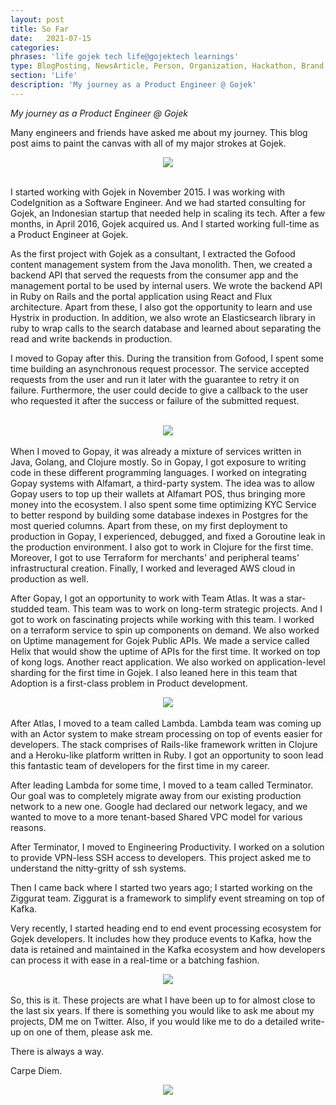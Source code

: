 ```yaml
---
layout: post
title: So Far
date:   2021-07-15
categories:
phrases: 'life gojek tech life@gojektech learnings'
type: BlogPosting, NewsArticle, Person, Organization, Hackathon, Brand, Atlas, Guide, Failures, Learnings
section: 'Life'
description: 'My journey as a Product Engineer @ Gojek'
---
```


*My journey as a Product Engineer @ Gojek*

Many engineers and friends have asked me about my journey. This blog post aims to paint the canvas with all of my major strokes at Gojek.
<br>

<div style="text-align:center"><img src="journey.gif" /></div>

<br>

I started working with Gojek in November 2015. I was working with CodeIgnition as a Software Engineer. And we had started consulting for Gojek, an Indonesian startup that needed help in scaling its tech. After a few months, in April 2016, Gojek acquired us. And I started working full-time as a Product Engineer at Gojek.

As the first project with Gojek as a consultant, I extracted the Gofood content management system from the Java monolith. Then, we created a backend API that served the requests from the consumer app and the management portal to be used by internal users. We wrote the backend API in Ruby on Rails and the portal application using React and Flux architecture. Apart from these, I also got the opportunity to learn and use Hystrix in production. In addition, we also wrote an Elasticsearch library in ruby to wrap calls to the search database and learned about separating the read and write backends in production.

I moved to Gopay after this. During the transition from Gofood, I spent some time building an asynchronous request processor. The service accepted requests from the user and run it later with the guarantee to retry it on failure. Furthermore, the user could decide to give a callback to the user who requested it after the success or failure of the submitted request. 

<br>

<div style="text-align:center"><img src="money.gif" /></div>

<br>
When I moved to Gopay, it was already a mixture of services written in Java, Golang, and Clojure mostly. So in Gopay, I got exposure to writing code in these different programming languages. I worked on integrating Gopay systems with Alfamart, a third-party system. The idea was to allow Gopay users to top up their wallets at Alfamart POS, thus bringing more money into the ecosystem. I also spent some time optimizing KYC Service to better respond by building some database indexes in Postgres for the most queried columns. 
Apart from these, on my first deployment to production in Gopay, I experienced, debugged, and fixed a Goroutine leak in the production environment. I also got to work in Clojure for the first time. Moreover, I got to use Terraform for merchants' and peripheral teams' infrastructural creation. Finally, I worked and leveraged AWS cloud in production as well.

After Gopay, I got an opportunity to work with Team Atlas. It was a star-studded team. This team was to work on long-term strategic projects. And I got to work on fascinating projects while working with this team. I worked on a terraform service to spin up components on demand. We also worked on Uptime management for Gojek Public APIs. We made a service called Helix that would show the uptime of APIs for the first time. It worked on top of kong logs. Another react application. We also worked on application-level sharding for the first time in Gojek. I also leaned here in this team that Adoption is a first-class problem in Product development.
<br>
<div style="text-align:center"><img src="atlas.gif" /></div>

<br>
After Atlas, I moved to a team called Lambda. Lambda team was coming up with an Actor system to make stream processing on top of events easier for developers. The stack comprises of Rails-like framework written in Clojure and a Heroku-like platform written in Ruby. I got an opportunity to soon lead this fantastic team of developers for the first time in my career. 

After leading Lambda for some time, I moved to a team called Terminator. Our goal was to completely migrate away from our existing production network to a new one. Google had declared our network legacy, and we wanted to move to a more tenant-based Shared VPC model for various reasons. 

After Terminator, I moved to Engineering Productivity. I worked on a solution to provide VPN-less SSH access to developers. This project asked me to understand the nitty-gritty of ssh systems. 

Then I came back where I started two years ago; I started working on the Ziggurat team. Ziggurat is a framework to simplify event streaming on top of Kafka. 

Very recently, I started heading end to end event processing ecosystem for Gojek developers. It includes how they produce events to Kafka, how the data is retained and maintained in the Kafka ecosystem and how developers can process it with ease in a real-time or a batching fashion.
<br>
<div style="text-align:center"><img src="event.gif" /></div>

<br>
So, this is it. These projects are what I have been up to for almost close to the last six years. If there is something you would like to ask me about my projects, DM me on Twitter. Also, if you would like me to do a detailed write-up on one of them, please ask me. 

There is always a way.

Carpe Diem.
<br>
<div style="text-align:center"><img src="carpediem.gif" /></div>

<br>
